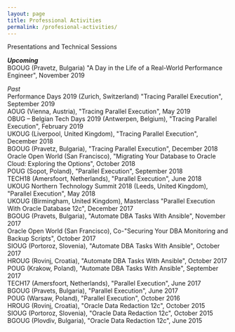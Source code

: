 ```yaml
---
layout: page
title: Professional Activities
permalink: /profesional-activities/
---
```


Presentations and Technical Sessions

***Upcoming***<br/>
BGOUG (Pravetz, Bulgaria) "A Day in the Life of a Real-World Performance Engineer", November 2019<br/>

_Past_<br/>
Performance Days 2019 (Zurich, Switzerland) "Tracing Parallel Execution", September 2019<br/>
AOUG (Vienna, Austria), "Tracing Parallel Execution", May 2019<br/>
OBUG – Belgian Tech Days 2019 (Antwerpen, Belgium), "Tracing Parallel Execution", February 2019<br/>
UKOUG (Liverpool, United Kingdom), "Tracing Parallel Execution", December 2018<br/>
BGOUG (Pravetz, Bulgaria), "Tracing Parallel Execution", December 2018<br/>
Oracle Open World (San Francisco), "Migrating Your Database to Oracle Cloud: Exploring the Options", October 2018<br/>
POUG (Sopot, Poland), "Parallel Execution", September 2018<br/>
TECH18 (Amersfoort, Netherlands), "Parallel Execution", June 2018<br/>
UKOUG Northern Technology Summit 2018 (Leeds, United Kingdom), "Parallel Execution", May 2018<br/>
UKOUG (Birmingham, United Kingdom), Masterclass "Parallel Execution With Oracle Database 12c", December 2017<br/>
BGOUG (Pravets, Bulgaria), "Automate DBA Tasks With Ansible", November 2017<br/>
Oracle Open World (San Francisco), Co-"Securing Your DBA Monitoring and Backup Scripts", October 2017<br/>
SIOUG (Portoroz, Slovenia), "Automate DBA Tasks With Ansible", October 2017<br/>
HROUG (Rovinj, Croatia), "Automate DBA Tasks With Ansible", October 2017<br/>
POUG (Krakow, Poland), "Automate DBA Tasks With Ansible", September 2017<br/>
TECH17 (Amersfoort, Netherlands), "Parallel Execution", June 2017<br/>
BGOUG (Pravets, Bulgaria), "Parallel Execution", June 2017<br/>
POUG (Warsaw, Poland), "Parallel Execution", October 2016<br/>
HROUG (Rovinj, Croatia), "Oracle Data Redaction 12c", October 2015<br/>
SIOUG (Portoroz, Slovenia), "Oracle Data Redaction 12c", October 2015<br/>
BGOUG (Plovdiv, Bulgaria), "Oracle Data Redaction 12c", June 2015